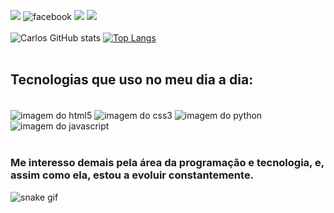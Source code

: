 <a href = "mailto:carloshenriquegalant@gmail.com"><img src="https://img.shields.io/badge/-Gmail-%23333?style=for-the-badge&logo=gmail&logoColor=white" target="_blank"></a>
![facebook](https://img.shields.io/badge/Facebook-1877F2?style=for-the-badge&logo=facebook&logoColor=white) 
<a href="https://www.instagram.com/carlosgalantt" target="_blank"><img src="https://img.shields.io/badge/-Instagram-%23E4405F?style=for-the-badge&logo=instagram&logoColor=white" target="_blank"></a> 
<a href="https://www.linkedin.com/in/carlos-henrique-galant-423a56262/" target="_blank"><img src="https://img.shields.io/badge/-LinkedIn-%230077B5?style=for-the-badge&logo=linkedin&logoColor=white" target="_blank"></a> <br><br>
![Carlos GitHub stats](https://github-readme-stats.vercel.app/api?username=carlosgalantt&show_icons=true&theme=radical)
[![Top Langs](https://github-readme-stats.vercel.app/api/top-langs/?username=carlosgalantt&theme=radical)](https://github.com/anuraghazra/github-readme-stats) <br><br>

## Tecnologias que uso no meu dia a dia:
<div style="display inline_block"> <br>
  <img align="center" alt="imagem do html5" src="https://img.shields.io/badge/HTML5-E34F26?style=for-the-badge&logo=html5&logoColor=white"/>
  <img align="center" alt="imagem do css3" src="https://img.shields.io/badge/CSS3-1572B6?style=for-the-badge&logo=css3&logoColor=white"/>
  <img align="center" alt="imagem do python" src="https://img.shields.io/badge/Python-14354C?style=for-the-badge&logo=python&logoColor=white"/>
  <img align="center" alt="imagem do javascript" src="https://img.shields.io/badge/JavaScript-F7DF1E?style=for-the-badge&logo=javascript&logoColor=black"/>
</div> <br>

### Me interesso demais pela área da programação e tecnologia, e, assim como ela, estou a evoluir constantemente. 



![snake gif](https://github.com/carlosgalantt/carlosgalantt/blob/output/github-contribution-grid-snake.svg)
